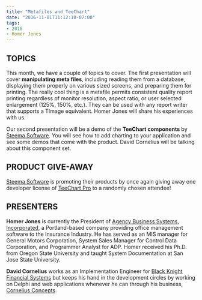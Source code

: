 ```yaml
---
title: "Metafiles and TeeChart"
date: "2016-11-01T11:12:10-07:00"
tags:
- 2016
- Homer Jones
---
```


## TOPICS ##

This month, we have a couple of topics to cover. The first presentation will cover **manipulating meta files**, including reading them from a database, displaying them properly on various sized screens, and preparing them for printing. The really cool thing is a metafile permits consistent quality report printing regardless of monitor resolution, aspect ratio, or user selected enlargement (125%, 150%, etc.). They can be used with any report writer that supports a TImage equivalent.  Homer Jones will share his experiences with us.

Our second presentation will be a demo of the **TeeChart components** by [Steema Software](https://www.steema.com).  You will see how to add charting to your application and see some demos that come with the product.  David Cornelius will be talking about this component set.

## PRODUCT GIVE-AWAY ##

[Steema Software](https://www.steema.com) is promoting their products by once again giving away one developer license of [TeeChart Pro](https://www.steema.com/product/vcl) to a randomly chosen attendee!

## PRESENTERS ##

**Homer Jones** is currently the President of [Agency Business Systems, Incorporated](http://agencybusys.com/), a Portland-based company providing office management software to the Insurance Industry. He has served as an MIS manager for General Motors Corporation, System Sales Manager for Control Data Corporation, and Programmer Analyst for ADP. Homer received his Ph.D. from Oregon State University and taught System Documentation at San Jose State University.

**David Cornelius** works as an Implementation Engineer for [Black Knight Financial Systems](http://www.bkfs.com) but keeps his hand in the development circles by working on Delphi and web applications whenever he can through his business, [Cornelius Concepts](http://corneliusconcepts.com).
